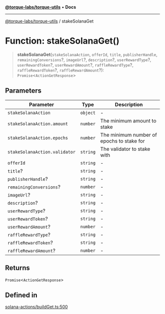 [**@torque-labs/torque-utils**](../README.md) • **Docs**

***

[@torque-labs/torque-utils](../README.md) / stakeSolanaGet

# Function: stakeSolanaGet()

> **stakeSolanaGet**(`stakeSolanaAction`, `offerId`, `title`, `publisherHandle`, `remainingConversions`?, `imageUrl`?, `description`?, `userRewardType`?, `userRewardToken`?, `userRewardAmount`?, `raffleRewardType`?, `raffleRewardToken`?, `raffleRewardAmount`?): `Promise`\<`ActionGetResponse`\>

## Parameters

| Parameter | Type | Description |
| ------ | ------ | ------ |
| `stakeSolanaAction` | `object` | - |
| `stakeSolanaAction.amount` | `number` | The minimum amount to stake |
| `stakeSolanaAction.epochs` | `number` | The minimum number of epochs to stake for |
| `stakeSolanaAction.validator` | `string` | The validator to stake with |
| `offerId` | `string` | - |
| `title`? | `string` | - |
| `publisherHandle`? | `string` | - |
| `remainingConversions`? | `number` | - |
| `imageUrl`? | `string` | - |
| `description`? | `string` | - |
| `userRewardType`? | `string` | - |
| `userRewardToken`? | `string` | - |
| `userRewardAmount`? | `number` | - |
| `raffleRewardType`? | `string` | - |
| `raffleRewardToken`? | `string` | - |
| `raffleRewardAmount`? | `number` | - |

## Returns

`Promise`\<`ActionGetResponse`\>

## Defined in

[solana-actions/buildGet.ts:500](https://github.com/torque-labs/torque-utils/blob/a612e615fa21888d00ebb7bf70f9910fab4be80a/solana-actions/buildGet.ts#L500)
